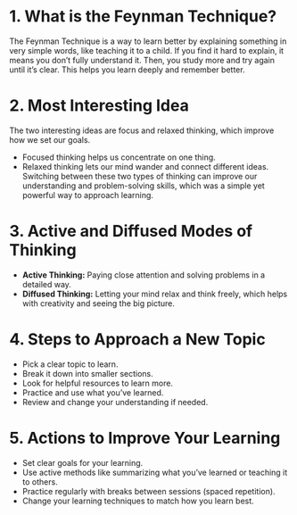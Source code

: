# 1. What is the Feynman Technique?
The Feynman Technique is a way to learn better by explaining something in very simple words, like teaching it to a child. 
If you find it hard to explain, it means you don’t fully understand it. Then, you study more and try again until it’s clear. This helps you learn deeply and remember better.

# 2. Most Interesting Idea
The two interesting ideas are focus and relaxed thinking, which improve how we set our goals.  
- Focused thinking helps us concentrate on one thing.  
- Relaxed thinking lets our mind wander and connect different ideas.  
Switching between these two types of thinking can improve our understanding and problem-solving skills, which was a simple yet powerful way to approach learning.

# 3. Active and Diffused Modes of Thinking
- **Active Thinking:** Paying close attention and solving problems in a detailed way.  
- **Diffused Thinking:** Letting your mind relax and think freely, which helps with creativity and seeing the big picture.

# 4. Steps to Approach a New Topic
- Pick a clear topic to learn.  
- Break it down into smaller sections.  
- Look for helpful resources to learn more.  
- Practice and use what you’ve learned.  
- Review and change your understanding if needed.

# 5. Actions to Improve Your Learning
- Set clear goals for your learning.  
- Use active methods like summarizing what you’ve learned or teaching it to others.  
- Practice regularly with breaks between sessions (spaced repetition).  
- Change your learning techniques to match how you learn best.
